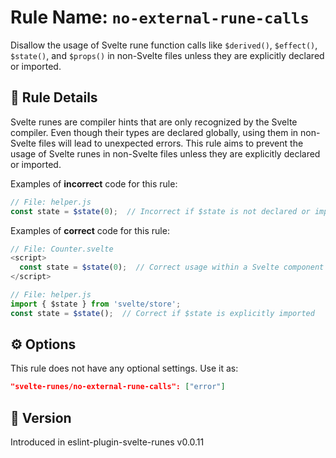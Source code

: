 # Rule Name: `no-external-rune-calls`

Disallow the usage of Svelte rune function calls like `$derived()`, `$effect()`, `$state()`, and `$props()` in non-Svelte files unless they are explicitly declared or imported.

## 📜 Rule Details

Svelte runes are compiler hints that are only recognized by the Svelte compiler. Even though their types are declared globally, using them in non-Svelte files will lead to unexpected errors. This rule aims to prevent the usage of Svelte runes in non-Svelte files unless they are explicitly declared or imported.

Examples of **incorrect** code for this rule:

```javascript
// File: helper.js
const state = $state(0);  // Incorrect if $state is not declared or imported in this file
```

Examples of **correct** code for this rule:

```javascript
// File: Counter.svelte
<script>
  const state = $state(0);  // Correct usage within a Svelte component
</script>
```

```javascript
// File: helper.js
import { $state } from 'svelte/store';
const state = $state();  // Correct if $state is explicitly imported
```

## ⚙️ Options

This rule does not have any optional settings. Use it as:

```json
"svelte-runes/no-external-rune-calls": ["error"]
```

## 🤖 Version

Introduced in eslint-plugin-svelte-runes v0.0.11
